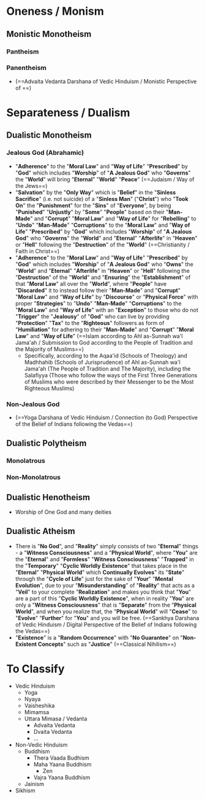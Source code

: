 # Oneness / Monism
## Monistic Monotheism
### Pantheism
### Panentheism
- (==Advaita Vedanta Darshana of Vedic Hinduism / Monistic Perspective of ==)
# Separateness / Dualism
## Dualistic Monotheism
### Jealous God (Abrahamic)
- "**Adherence**" to the "**Moral Law**" and "**Way of Life**" "**Prescribed**" by "**God**" which includes "**Worship**" of "**A Jealous God**" who "**Governs**" the "**World**" will bring "**Eternal**" "**World**" "**Peace**" (==Judaism / Way of the Jews==)
- "**Salvation**" by the "**Only Way**" which is "**Belief**" in the "**Sinless Sacrifice**" (i.e. not suicide) of a "**Sinless Man**" ("**Christ**") who "**Took On**" the "**Punishment**" for the "**Sins**" of "**Everyone**", by being "**Punished**" "**Unjustly**" by "**Some**" "**People**" based on their "**Man-Made**" and "**Corrupt**" "**Moral Law**" and "**Way of Life**" for "**Rebelling**" to "**Undo**" "**Man-Made**" "**Corruptions**" to the "**Moral Law**" and "**Way of Life**" "**Prescribed**" by "**God**" which includes "**Worship**" of "**A Jealous God**" who "**Governs**" the "**World**" and "**Eternal**" "**Afterlife**" in "**Heaven**" or "**Hell**" following the "**Destruction**" of the "**World**" (==Christianity / Faith in Christ==)
- "**Adherence**" to the "**Moral Law**" and "**Way of Life**" "**Prescribed**" by "**God**" which includes "**Worship**" of "**A Jealous God**" who "**Owns**" the "**World**" and "**Eternal**" "**Afterlife**" in "**Heaven**" or "**Hell**" following the "**Destruction**" of the "**World**" and "**Ensuring**" the "**Establishment**" of that "**Moral Law**" all over the "**World**", where "**People**" have "**Discarded**" it to instead follow their "**Man-Made**" and "**Corrupt**" "**Moral Law**" and "**Way of Life**" by "**Discourse**" or "**Physical Force**" with proper "**Strategies**" to "**Undo**" "**Man-Made**" "**Corruptions**" to the "**Moral Law**" and "**Way of Life**" with an "**Exception**" to those who do not "**Trigger**" the "**Jealousy**" of "**God**" who can live by providing "**Protection**" "**Tax**" to the "**Righteous**" followers as form of "**Humiliation**" for adhering to their "**Man-Made**" and "**Corrupt**" "**Moral Law**" and "**Way of Life**" (==Islam according to Ahl as-Sunnah wa'l Jama'ah / Submission to God according to the People of Tradition and the Majority of Muslims==)
	- Specifically, according to the Aqaa'id (Schools of Theology) and Madhhahib (Schools of Jurisprudence) of Ahl as-Sunnah wa'l Jama'ah (The People of Tradition and The Majority), including the Salafiyya (Those who follow the ways of the First Three Generations of Muslims who were described by their Messenger to be the Most Righteous Muslims)
### Non-Jealous God
- (==Yoga Darshana of Vedic Hinduism / Connection (to God) Perspective of the Belief of Indians following the Vedas==)

## Dualistic Polytheism
### Monolatrous
### Non-Monolatrous
## Dualistic Henotheism
- Worship of One God and many deities
## Dualistic Atheism
- There is "**No God**", and "**Reality**" simply consists of two "**Eternal**" things - a "**Witness Consciousness**" and a "**Physical World**", where "**You**" are the "**Eternal**" and "**Formless**" "**Witness Consciousness**" "**Trapped**" in the "**Temporary**" "**Cyclic Worldly Existence**" that takes place in the "**Eternal**" "**Physical World**" which **Continually Evolves**" its "**State**" through the "**Cycle of Life**" just for the sake of "**Your**" "**Mental Evolution**", due to your "**Misunderstanding**" of "**Reality**" that acts as a "**Veil**" to your complete "**Realization**" and makes you think that "**You**" are a part of this "**Cyclic Worldly Existence**", when in reality "**You**" are only a "**Witness Consciousness**" that is "**Separate**" from the "**Physical World**", and when you realize that, the "**Physical World**" will "**Cease**" to "**Evolve**" "**Further**" for "**You**" and you will be free. (==Sankhya Darshana of Vedic Hinduism / Digital Perspective of the Belief of Indians following the Vedas==)
- "**Existence**" is a "**Random Occurrence**" with "**No Guarantee**" on "**Non-Existent Concepts**" such as "**Justice**" (==Classical Nihilism==)

# To Classify
- Vedic Hinduism
	- Yoga
	- Nyaya
	- Vaisheshika
	- Mimamsa
	- Uttara Mimasa / Vedanta
		- Advaita Vedanta
		- Dvaita Vedanta
		- ...
- Non-Vedic Hinduism
	- Buddhism
		- Thera Vaada Budhism
		- Maha Yaana Buddhism
			- Zen
		- Vajra Yaana Buddhism
	- Jainism
- Sikhism

